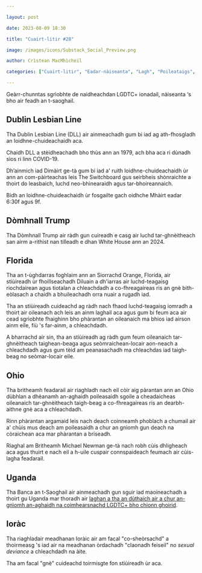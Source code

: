 ```yaml
---

layout: post

date: 2023-08-09 18:30

title: "Cuairt-litir #28"

image: /images/icons/Substack_Social_Preview.png

author: Crìstean MacMhìcheil

categories: ["Cuairt-litir", "Eadar-nàiseanta", "Lagh", "Poileataigs", "Cultar", "Foghlam"]

---
```


Geàrr-chunntas sgrìobhte de naidheachdan LGDTC+ ionadail, nàiseanta ‘s bho air feadh an t-saoghail.

## Dublin Lesbian Line

Tha Dublin Lesbian Line (DLL) air ainmeachadh gum bi iad ag ath-fhosgladh an loidhne-chuideachaidh aca.

Chaidh DLL a stèidheachadh bho thùs ann an 1979, ach bha aca ri dùnadh sìos ri linn COVID-19.

Dh’ainmich iad Dimàirt ge-tà gum bi iad a' ruith loidhne-chuideachaidh ùr ann an com-pàirteachas leis The Switchboard gus seirbheis shònraichte a thoirt do leasbaich, luchd neo-bhìnearaidh agus tar-bhoireannaich.

Bidh an loidhne-chuideachaidh ùr fosgailte gach oidhche Mhàirt eadar 6:30f agus 9f.

## Dòmhnall Trump

Tha Dòmhnall Trump air ràdh gun cuireadh e casg air luchd tar-ghnèitheach san airm a-rithist nan tilleadh e dhan White House ann an 2024.

## Florida

Tha an t-ùghdarras foghlaim ann an Siorrachd Orange, Florida, air stiùireadh ùr fhoillseachadh Diluain a dh'iarras air luchd-teagaisg riochdairean agus tiotalan a chleachdadh a co-fhreagaireas ris an gnè bith-eòlasach a chaidh a bhuileachadh orra nuair a rugadh iad.

Tha an stiùireadh cuideachd ag ràdh nach fhaod luchd-teagaisg iomradh a thoirt air oileanach ach leis an ainm laghail aca agus gum bi feum aca air cead sgrìobhte fhaighinn bho phàrantan an oileanaich ma bhios iad airson ainm eile, fiù 's far-ainm, a chleachdadh.

A bharrachd air sin, tha an stiùireadh ag ràdh gum feum oileanaich tar-ghnèitheach taighean-beaga agus seòmraichean-locair aon-neach a chleachdadh agus gum tèid am peanasachadh ma chleachdas iad taigh-beag no seòmar-locair eile.

## Ohio

Tha britheamh feadarail air riaghladh nach eil còir aig pàrantan ann an Ohio dùbhlan a dhèanamh an-aghaidh poileasaidh sgoile a cheadaicheas oileanaich tar-ghnèitheach taigh-beag a co-fhreagaireas ris an dearbh-aithne gnè aca a chleachdadh.

Rinn phàrantan argamaid leis nach deach coinneamh phoblach a chumail air a' chùis mus deach am poileasaidh a chur an gnìomh gun deach na còraichean aca mar phàrantan a briseadh.

Riaghal am Britheamh Michael Newman ge-tà nach robh cùis dhligheach aca agus thuirt e nach eil a h-uile cuspair connspaideach feumach air cùis-lagha feadarail.

## Uganda

Tha Banca an t-Saoghail air ainmeachadh gun sguir iad maoineachadh a thoirt gu Uganda mar thoradh air [laghan a tha an dùthaich air a chur an-gnìomh an-aghaidh na coimhearsnachd LGDTC+ bho chionn ghoirid](https://angeidhealur.scot/2023-05-30-cuairt-litir-07/).

## Ioràc

Tha riaghladair meadhanan Ioràic air am facal "co-sheòrsachd" a thoirmeasg 's iad air na meadhanan òrdachadh "claonadh feiseil" no _sexual deviance_ a chleachdadh na àite.

Tha am facal "gnè" cuideachd toirmisgte fon stiùireadh ùr aca.
